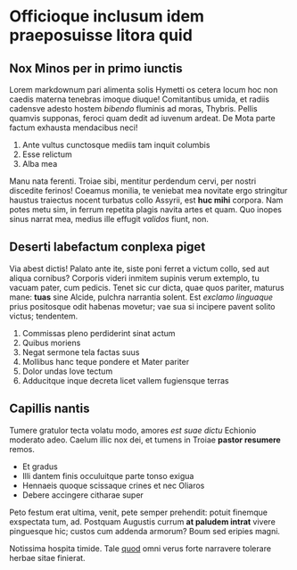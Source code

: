 # Officioque inclusum idem praeposuisse litora quid

## Nox Minos per in primo iunctis

Lorem markdownum pari alimenta solis Hymetti os cetera locum hoc non caedis
materna tenebras imoque diuque! Comitantibus umida, et radiis cadensve adesto
hostem *bibendo* fluminis ad moras, Thybris. Pellis quamvis supponas, feroci
quam dedit ad iuvenum ardeat. De Mota parte factum exhausta mendacibus neci!

1. Ante vultus cunctosque mediis tam inquit columbis
2. Esse relictum
3. Alba mea

Manu nata ferenti. Troiae sibi, mentitur perdendum cervi, per nostri discedite
ferinos! Coeamus monilia, te veniebat mea novitate ergo stringitur haustus
traiectus nocent turbatus collo Assyrii, est **huc mihi** corpora. Nam potes
metu sim, in ferrum repetita plagis navita artes et quam. Quo inopes sinus
narrat mea, medius ille effugit *validos* fiunt, non.

## Deserti labefactum conplexa piget

Via abest dictis! Palato ante ite, siste poni ferret a victum collo, sed aut
aliqua cornibus? Corporis videri inmitem supinis verum extemplo, tu vacuam
pater, cum pedicis. Tenet sic cur dicta, quae quos pariter, maturus mane:
**tuas** sine Alcide, pulchra narrantia solent. Est *exclamo linguaque* prius
positosque odit habenas movetur; vae sua si incipere pavent solito victus;
tendentem.

1. Commissas pleno perdiderint sinat actum
2. Quibus moriens
3. Negat sermone tela factas suus
4. Mollibus hanc teque pondere et Mater pariter
5. Dolor undas Iove tectum
6. Adducitque inque decreta licet vallem fugiensque terras

## Capillis nantis

Tumere gratulor tecta volatu modo, amores *est suae dictu* Echionio moderato
adeo. Caelum illic nox dei, et tumens in Troiae **pastor resumere** remos.

- Et gradus
- Illi dantem finis occuluitque parte tonso exigua
- Hennaeis quoque scissaque crines et nec Oliaros
- Debere accingere citharae super

Peto festum erat ultima, venit, pete semper prehendit: potuit finemque
exspectata tum, ad. Postquam Augustis currum **at paludem intrat** vivere
pinguesque hic; custos cum addenda armorum? Boum sed eripies magni.

Notissima hospita timide. Tale [quod](http://lorisque.com/vultuad) omni verus
forte narravere tolerare herbae sitae finierat.
